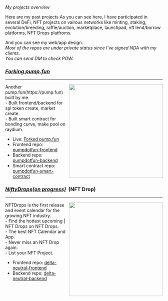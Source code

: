 <i>My projects overview</i>

Here are my past projects
As you can see here, I have participated in several DeFi, NFT projects on vairous networks like minting, staking, evolution/breeding, raffle/auction, marketplace, launchpad, nft lend/borrow platforms, NFT Drops platfroms.
<div>And you can see my web/app design.</div>
<div><i>Most of the repos are under private status since I've signed NDA with my clients.</i></div>
<div><i>You can send DM to check POW.</i></div>

<h3><u><strong><i>Forking pump.fun</i></strong></u></h3>
<hr />

<img align="right" width="300px" src="https://github.com/user-attachments/assets/c7d1da2d-a09f-4e25-a957-befc0ed05ff3">
<div>Another pump.fun(https://pump.fun) built by me.</div>
<div>- Built frontend/backend for spl token create, market create.</div>
<div>- Built smart contract for bonding curve, make pool on raydium.</div>

- Live: <a href="https://pump.m8s.tech">Forked pump.fun</a>
- Frontend repo: <a href="https://github.com/lendon1114/pump.fun-frontend">pumpdotfun-frontend</a>
- Backend repo: <a href="https://github.com/lendon1114/pump.fun-backend">pumpdotfun-backend</a>
- Smart contract repo: <a href="https://github.com/lendon1114/ pump.fun-contract ">pumpdotfun-smart-contract</a>

<h3><u><strong><i>NiftyDrops(on progress)</i></strong></u> &nbsp;(NFT Drop)</h3>
<hr />

<img align="right" width="300px" src="https://github.com/user-attachments/assets/39aa2a4f-2377-49ee-b188-d38a96dff106">
<div>NFTDrops is the first release and event calendar for the growing NFT industry.</div>
<div>- Find the hottest upcoming | NFT Drops on NFT Drops. </div>
<div>- The best NFT Calendar and App.</div>
<div>- Never miss an NFT Drop again. </div>
<div>- List your NFT Project. </div>

- Frontend repo: <a href="https://github.com/lendon1114/Niftydrops">delta-neutral-frontend</a>
- Backend repo: <a href="https://github.com/lendon1114/NiftyDrops-BE">delta-neutral-backend</a>
